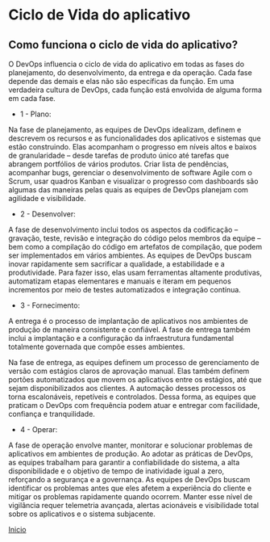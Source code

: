 # **Ciclo de Vida do aplicativo**

## **Como funciona o ciclo de vida do aplicativo?**

O DevOps influencia o ciclo de vida do aplicativo em todas as fases do planejamento, do desenvolvimento, da entrega e da operação. Cada fase depende das demais e elas não são específicas da função. Em uma verdadeira cultura de DevOps, cada função está envolvida de alguma forma em cada fase.

- 1 - Plano:

Na fase de planejamento, as equipes de DevOps idealizam, definem e descrevem os recursos e as funcionalidades dos aplicativos e sistemas que estão construindo. Elas acompanham o progresso em níveis altos e baixos de granularidade – desde tarefas de produto único até tarefas que abrangem portfólios de vários produtos. Criar lista de pendências, acompanhar bugs, gerenciar o desenvolvimento de software Agile com o Scrum, usar quadros Kanban e visualizar o progresso com dashboards são algumas das maneiras pelas quais as equipes de DevOps planejam com agilidade e visibilidade.

- 2 - Desenvolver:

A fase de desenvolvimento inclui todos os aspectos da codificação – gravação, teste, revisão e integração do código pelos membros da equipe – bem como a compilação do código em artefatos de compilação, que podem ser implementados em vários ambientes. As equipes de DevOps buscam inovar rapidamente sem sacrificar a qualidade, a estabilidade e a produtividade. Para fazer isso, elas usam ferramentas altamente produtivas, automatizam etapas elementares e manuais e iteram em pequenos incrementos por meio de testes automatizados e integração contínua.

- 3 - Fornecimento:

A entrega é o processo de implantação de aplicativos nos ambientes de produção de maneira consistente e confiável. A fase de entrega também inclui a implantação e a configuração da infraestrutura fundamental totalmente governada que compõe esses ambientes.

Na fase de entrega, as equipes definem um processo de gerenciamento de versão com estágios claros de aprovação manual. Elas também definem portões automatizados que movem os aplicativos entre os estágios, até que sejam disponibilizados aos clientes. A automação desses processos os torna escalonáveis, repetíveis e controlados. Dessa forma, as equipes que praticam o DevOps com frequência podem atuar e entregar com facilidade, confiança e tranquilidade.

- 4 - Operar:

A fase de operação envolve manter, monitorar e solucionar problemas de aplicativos em ambientes de produção. Ao adotar as práticas de DevOps, as equipes trabalham para garantir a confiabilidade do sistema, a alta disponibilidade e o objetivo de tempo de inatividade igual a zero, reforçando a segurança e a governança. As equipes de DevOps buscam identificar os problemas antes que eles afetem a experiência do cliente e mitigar os problemas rapidamente quando ocorrem. Manter esse nível de vigilância requer telemetria avançada, alertas acionáveis e visibilidade total sobre os aplicativos e o sistema subjacente.

[Inicio](../../README.md)